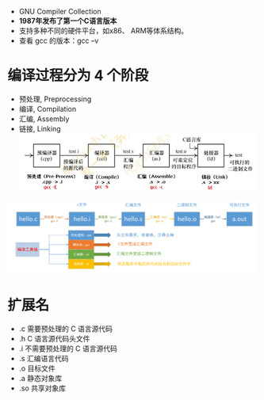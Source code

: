 - GNU Compiler Collection
-  **1987年发布了第一个C语言版本**
-  支持多种不同的硬件平台，如x86、 ARM等体系结构。
- 查看 gcc 的版本：gcc –v

# 编译过程分为 4 个阶段
- 预处理, Preprocessing
- 编译, Compilation
- 汇编, Assembly
- 链接, Linking
![](../photo/paste-809c66b2f581233ac83c71cfdf54902574da527b.jpg)

![](../photo/Pasted%20image%2020230519121321.png)

# 扩展名

- .c    需要预处理的 C 语言源代码
- .h    C 语言源代码头文件
- .i    不需要预处理的 C 语言源代码
- .s    汇编语言代码
- .o    目标文件
- .a    静态对象库
- .so   共享对象库